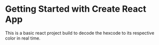 # Getting Started with Create React App

This is a basic react project build to decode the hexcode to its respective color in real time.
